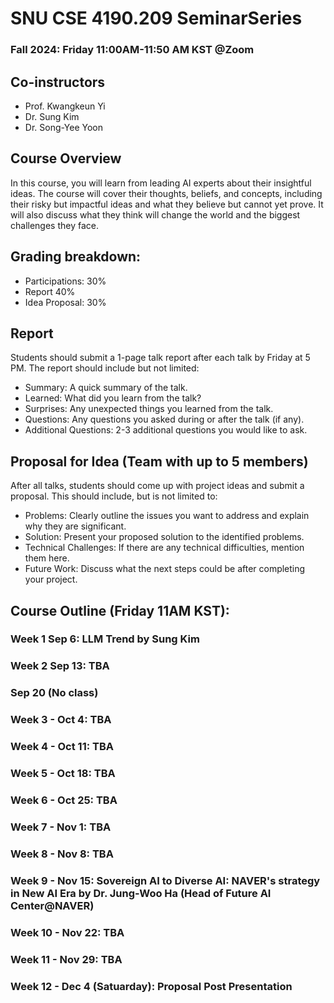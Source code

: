 # SNU CSE 4190.209 SeminarSeries
### Fall 2024: Friday 11:00AM-11:50 AM KST @Zoom

## Co-instructors
* Prof. Kwangkeun Yi
* Dr. Sung Kim
* Dr. Song-Yee Yoon 

## Course Overview
In this course, you will learn from leading AI experts about their insightful ideas. The course will cover their thoughts, beliefs, and concepts, including their risky but impactful ideas and what they believe but cannot yet prove. It will also discuss what they think will change the world and the biggest challenges they face.


## Grading breakdown:

* Participations: 30%
* Report 40%
* Idea Proposal: 30%

## Report
Students should submit a 1-page talk report after each talk by Friday at 5 PM. The report should include but not limited:
* Summary: A quick summary of the talk.
* Learned: What did you learn from the talk?
* Surprises: Any unexpected things you learned from the talk.
* Questions: Any questions you asked during or after the talk (if any).
* Additional Questions: 2-3 additional questions you would like to ask.

## Proposal for Idea (Team with up to 5 members)
After all talks, students should come up with project ideas and submit a proposal. This should include, but is not limited to:
* Problems: Clearly outline the issues you want to address and explain why they are significant.
* Solution: Present your proposed solution to the identified problems.
* Technical Challenges: If there are any technical difficulties, mention them here.
* Future Work: Discuss what the next steps could be after completing your project.

## Course Outline (Friday 11AM KST):

### Week 1 Sep 6: LLM Trend by Sung Kim

### Week 2 Sep 13: TBA

### Sep 20 (No class)

### Week 3 - Oct 4: TBA
### Week 4 - Oct 11: TBA
### Week 5 - Oct 18: TBA
### Week 6 - Oct 25: TBA
### Week 7 - Nov 1: TBA
### Week 8 - Nov 8: TBA
### Week 9 - Nov 15: Sovereign AI to Diverse AI: NAVER's strategy in New AI Era by Dr. Jung-Woo Ha (Head of Future AI Center@NAVER)
### Week 10 - Nov 22: TBA
### Week 11 - Nov 29: TBA
### Week 12 - Dec 4 (Satuarday): Proposal Post Presentation
